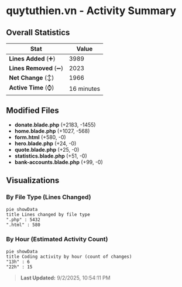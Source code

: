 # quytuthien.vn - Activity Summary 

## Overall Statistics

| Stat                   | Value                                                             |
| ---------------------- | ----------------------------------------------------------------- |
| **Lines Added** (➕)   | 3989                                          |
| **Lines Removed** (➖) | 2023                                        |
| **Net Change** (↕)    | 1966                |
| **Active Time** (⌚)   | 16 minutes |


## Modified Files
- **donate.blade.php** (+2183, -1455)
- **home.blade.php** (+1027, -568)
- **form.html** (+580, -0)
- **hero.blade.php** (+24, -0)
- **quote.blade.php** (+25, -0)
- **statistics.blade.php** (+51, -0)
- **bank-accounts.blade.php** (+99, -0)

## Visualizations

### By File Type (Lines Changed)

```mermaid
pie showData
title Lines changed by file type
".php" : 5432
".html" : 580
```

### By Hour (Estimated Activity Count)

```mermaid
pie showData
title Coding activity by hour (count of changes)
"13h" : 6
"22h" : 15
```


> **Last Updated:** 9/2/2025, 10:54:11 PM